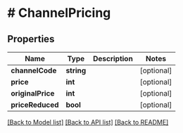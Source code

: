 # # ChannelPricing

## Properties

Name | Type | Description | Notes
------------ | ------------- | ------------- | -------------
**channelCode** | **string** |  | [optional] 
**price** | **int** |  | [optional] 
**originalPrice** | **int** |  | [optional] 
**priceReduced** | **bool** |  | [optional] 

[[Back to Model list]](../../README.md#documentation-for-models) [[Back to API list]](../../README.md#documentation-for-api-endpoints) [[Back to README]](../../README.md)


